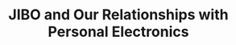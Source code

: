 ---
layout: null
category: writing
title: JIBO and Our Relationships with Personal Electronics
external_url: https://medium.com/@tranhelen/jibo-and-our-relationships-with-personal-electronics-60f2e3580165
---